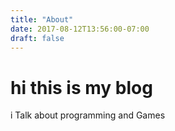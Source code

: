 ```yaml
---
title: "About"
date: 2017-08-12T13:56:00-07:00
draft: false
---
```


# hi this is my blog

i Talk about programming and Games
